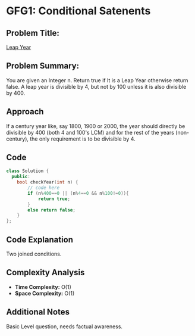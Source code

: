 # GFG1: Conditional Satenents

## Problem Title:
<a href="https://www.geeksforgeeks.org/problems/leap-year0943/1">Leap Year</a>

## Problem Summary:
You are given an Integer n. Return true if It is a Leap Year otherwise return false. A leap year is divisible by 4, but not by 100 unless it is also divisible by 400.  
## Approach
If a century year like, say 1800, 1900 or 2000, the year should directly be divisible by 400 (both 4 and 100's LCM) and for the rest of the years (non-century), the only requirement is to be divisible by 4.  
## Code
```cpp
class Solution {
  public:
    bool checkYear(int n) {
        // code here
        if (n%400==0 || (n%4==0 && n%100!=0)){
            return true;
        }
        else return false;
    }
};
```

## Code Explanation
Two joined conditions.
## Complexity Analysis
- **Time Complexity:**  O(1)  
- **Space Complexity:**   O(1)

## Additional Notes
Basic Level question, needs factual awareness.